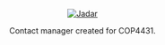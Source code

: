 <a href="https://imgbb.com/"><p align="center"><img src="https://i.ibb.co/3Y5RjR4/Jadar.png" alt="Jadar" border="0"></p></a>

<p align = "center">Contact manager created for COP4431.</p>
